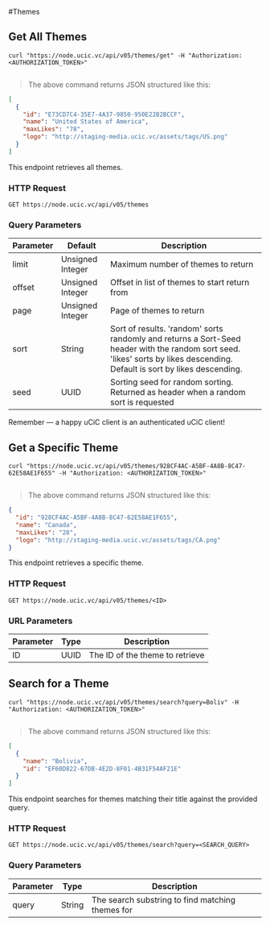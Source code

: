 #Themes 

## Get All Themes 

```shell
curl "https://node.ucic.vc/api/v05/themes/get" -H "Authorization: <AUTHORIZATION_TOKEN>"
```

```javascript
```

> The above command returns JSON structured like this:

```json
[
  {
    "id": "E73CD7C4-35E7-4A37-9850-950E22B2BCCF",
    "name": "United States of America",
    "maxLikes": "78",
    "logo": "http://staging-media.ucic.vc/assets/tags/US.png"
  }
]
```

This endpoint retrieves all themes.

### HTTP Request

`GET https://node.ucic.vc/api/v05/themes`

### Query Parameters

Parameter | Default | Description
--------- | ------- | -----------
limit | Unsigned Integer | Maximum number of themes to return
offset | Unsigned Integer | Offset in list of themes to start return from
page | Unsigned Integer | Page of themes to return
sort | String | Sort of results.  'random' sorts randomly and returns a Sort-Seed header with the random sort seed.  'likes' sorts by likes descending.  Default is sort by likes descending.
seed | UUID | Sorting seed for random sorting.  Returned as header when a random sort is requested

<aside class="success">
Remember — a happy uCiC client is an authenticated uCiC client!
</aside>

## Get a Specific Theme 

```shell
curl "https://node.ucic.vc/api/v05/themes/928CF4AC-A5BF-4A8B-8C47-62E58AE1F655" -H "Authorization: <AUTHORIZATION_TOKEN>"
```

```javascript
```

> The above command returns JSON structured like this:

```json
{
  "id": "928CF4AC-A5BF-4A8B-8C47-62E58AE1F655",
  "name": "Canada",
  "maxLikes": "28",
  "logo": "http://staging-media.ucic.vc/assets/tags/CA.png"
}
```

This endpoint retrieves a specific theme.

### HTTP Request

`GET https://node.ucic.vc/api/v05/themes/<ID>`

### URL Parameters

Parameter | Type | Description
--------- | ---- | -----------
ID | UUID | The ID of the theme to retrieve

## Search for a Theme 

```shell
curl "https://node.ucic.vc/api/v05/themes/search?query=Boliv" -H "Authorization: <AUTHORIZATION_TOKEN>"
```

```javascript
```

> The above command returns JSON structured like this:

```json
[
  {
    "name": "Bolivia",
    "id": "EF60D822-67DB-4E2D-8F01-4B31F54AF21E"
  }
]
```

This endpoint searches for themes matching their title against the provided query.

### HTTP Request

`GET https://node.ucic.vc/api/v05/themes/search?query=<SEARCH_QUERY>`

### Query Parameters

Parameter | Type | Description
--------- | ---- | -----------
query | String | The search substring to find matching themes for 



